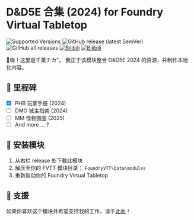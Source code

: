 # D&D5E 合集 (2024) for Foundry Virtual Tabletop

![Supported Versions](https://img.shields.io/badge/FVTT-V12,%20DND4.1+-8b0000?style=flat-square) ![GitHub release (latest SemVer)](https://img.shields.io/github/v/release/chiga777/dnd5e_collection_2024?style=flat-square) ![GitHub all releases](https://img.shields.io/github/downloads/chiga777/dnd5e_collection_2024/total?style=flat-square) [![Bilibili](https://img.shields.io/badge/Bilibili-千菓チカ"-00A1D6?logo=Bilibili&logoColor=white&style=flat-square)](https://space.bilibili.com/37702076) [![Bilibili](https://img.shields.io/badge/支援-千菓チカ"-FF69B4?logo=Bilibili&logoColor=white&style=flat-square)](https://www.bilibili.com/opus/1004555041941487616)

🌟嗨！这里是千菓チカ"。
我正于该模块整合 D&D5E 2024 的资源，并制作本地化内容。

## 🏁 里程碑

- [x] PHB 玩家手册 (2024)
- [ ] DMG 城主指南 (2024)
- [ ] MM 怪物图鉴 (2025)
- [ ] And more … ?

## 🎯 安装模块

1. 从右栏 release 处下载此模块
2. 解压至你的 FVTT 模块目录： `FoundryVTT\Data\modules`
3. 重新启动你的 Foundry Virtual Tabletop

## 🥤 支援

如果你喜欢这个模块并希望支持我的工作，请于[此处](https://www.bilibili.com/opus/1004555041941487616)！